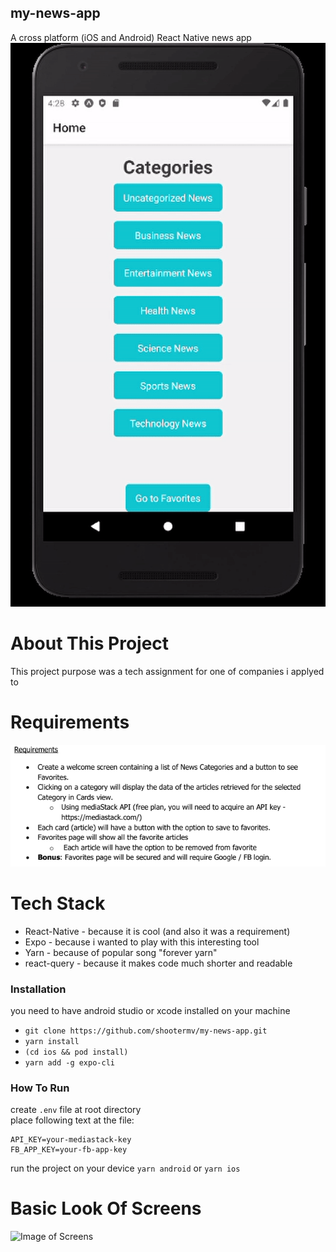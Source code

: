 ## my-news-app
A cross platform (iOS and Android) React Native news app  
![App In Action](./appInAction.gif)
# About This Project
This project purpose was a tech assignment for one of companies i applyed to

# Requirements
![Image of Requirements](./requirements.PNG)
# Tech Stack
* React-Native  - because it is cool (and also it was a requirement)
* Expo - because i wanted to play with this interesting tool  
* Yarn - because of popular song "forever yarn"
* react-query -  because it makes code much shorter and readable

### Installation
you need to have android studio or xcode installed on your machine 
- `git clone https://github.com/shootermv/my-news-app.git`
- `yarn install`
- `(cd ios && pod install)`
- `yarn add -g expo-cli`
### How To Run
create `.env` file at root directory  
place following text at the file:  
```  
API_KEY=your-mediastack-key  
FB_APP_KEY=your-fb-app-key  
```  
run the project on your device 
```yarn android``` or ```yarn ios```

# Basic Look Of Screens
![Image of Screens](./screens.png)